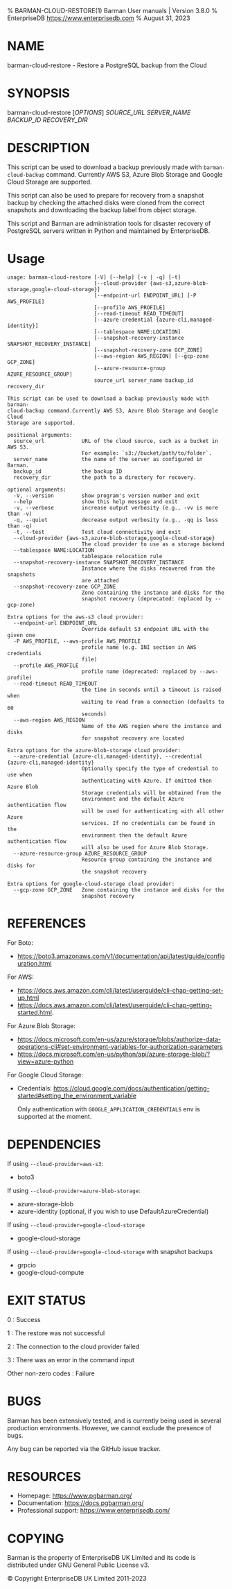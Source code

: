 % BARMAN-CLOUD-RESTORE(1) Barman User manuals | Version 3.8.0
% EnterpriseDB <https://www.enterprisedb.com>
% August 31, 2023

# NAME

barman-cloud-restore - Restore a PostgreSQL backup from the Cloud


# SYNOPSIS

barman-cloud-restore [*OPTIONS*] *SOURCE_URL* *SERVER_NAME* *BACKUP_ID* *RECOVERY_DIR*


# DESCRIPTION

This script can be used to download a backup previously made with
`barman-cloud-backup` command. Currently AWS S3, Azure Blob Storage 
and Google Cloud Storage are supported.

This script can also be used to prepare for recovery from a snapshot backup
by checking the attached disks were cloned from the correct snapshots and
downloading the backup label from object storage.

This script and Barman are administration tools for disaster recovery
of PostgreSQL servers written in Python and maintained by EnterpriseDB.


# Usage
```
usage: barman-cloud-restore [-V] [--help] [-v | -q] [-t]
                            [--cloud-provider {aws-s3,azure-blob-storage,google-cloud-storage}]
                            [--endpoint-url ENDPOINT_URL] [-P AWS_PROFILE]
                            [--profile AWS_PROFILE]
                            [--read-timeout READ_TIMEOUT]
                            [--azure-credential {azure-cli,managed-identity}]
                            [--tablespace NAME:LOCATION]
                            [--snapshot-recovery-instance SNAPSHOT_RECOVERY_INSTANCE]
                            [--snapshot-recovery-zone GCP_ZONE]
                            [--aws-region AWS_REGION] [--gcp-zone GCP_ZONE]
                            [--azure-resource-group AZURE_RESOURCE_GROUP]
                            source_url server_name backup_id recovery_dir

This script can be used to download a backup previously made with barman-
cloud-backup command.Currently AWS S3, Azure Blob Storage and Google Cloud
Storage are supported.

positional arguments:
  source_url            URL of the cloud source, such as a bucket in AWS S3.
                        For example: `s3://bucket/path/to/folder`.
  server_name           the name of the server as configured in Barman.
  backup_id             the backup ID
  recovery_dir          the path to a directory for recovery.

optional arguments:
  -V, --version         show program's version number and exit
  --help                show this help message and exit
  -v, --verbose         increase output verbosity (e.g., -vv is more than -v)
  -q, --quiet           decrease output verbosity (e.g., -qq is less than -q)
  -t, --test            Test cloud connectivity and exit
  --cloud-provider {aws-s3,azure-blob-storage,google-cloud-storage}
                        The cloud provider to use as a storage backend
  --tablespace NAME:LOCATION
                        tablespace relocation rule
  --snapshot-recovery-instance SNAPSHOT_RECOVERY_INSTANCE
                        Instance where the disks recovered from the snapshots
                        are attached
  --snapshot-recovery-zone GCP_ZONE
                        Zone containing the instance and disks for the
                        snapshot recovery (deprecated: replaced by --gcp-zone)

Extra options for the aws-s3 cloud provider:
  --endpoint-url ENDPOINT_URL
                        Override default S3 endpoint URL with the given one
  -P AWS_PROFILE, --aws-profile AWS_PROFILE
                        profile name (e.g. INI section in AWS credentials
                        file)
  --profile AWS_PROFILE
                        profile name (deprecated: replaced by --aws-profile)
  --read-timeout READ_TIMEOUT
                        the time in seconds until a timeout is raised when
                        waiting to read from a connection (defaults to 60
                        seconds)
  --aws-region AWS_REGION
                        Name of the AWS region where the instance and disks
                        for snapshot recovery are located

Extra options for the azure-blob-storage cloud provider:
  --azure-credential {azure-cli,managed-identity}, --credential {azure-cli,managed-identity}
                        Optionally specify the type of credential to use when
                        authenticating with Azure. If omitted then Azure Blob
                        Storage credentials will be obtained from the
                        environment and the default Azure authentication flow
                        will be used for authenticating with all other Azure
                        services. If no credentials can be found in the
                        environment then the default Azure authentication flow
                        will also be used for Azure Blob Storage.
  --azure-resource-group AZURE_RESOURCE_GROUP
                        Resource group containing the instance and disks for
                        the snapshot recovery

Extra options for google-cloud-storage cloud provider:
  --gcp-zone GCP_ZONE   Zone containing the instance and disks for the
                        snapshot recovery
```
# REFERENCES

For Boto:

* https://boto3.amazonaws.com/v1/documentation/api/latest/guide/configuration.html

For AWS:

* https://docs.aws.amazon.com/cli/latest/userguide/cli-chap-getting-set-up.html
* https://docs.aws.amazon.com/cli/latest/userguide/cli-chap-getting-started.html.

For Azure Blob Storage:

* https://docs.microsoft.com/en-us/azure/storage/blobs/authorize-data-operations-cli#set-environment-variables-for-authorization-parameters
* https://docs.microsoft.com/en-us/python/api/azure-storage-blob/?view=azure-python

For Google Cloud Storage:
* Credentials: https://cloud.google.com/docs/authentication/getting-started#setting_the_environment_variable

  Only authentication with `GOOGLE_APPLICATION_CREDENTIALS` env is supported at the moment.

# DEPENDENCIES

If using `--cloud-provider=aws-s3`:

* boto3

If using `--cloud-provider=azure-blob-storage`:

* azure-storage-blob
* azure-identity (optional, if you wish to use DefaultAzureCredential)

If using `--cloud-provider=google-cloud-storage`
* google-cloud-storage 

If using `--cloud-provider=google-cloud-storage` with snapshot backups
* grpcio
* google-cloud-compute

# EXIT STATUS

0
:   Success

1
:   The restore was not successful

2
:   The connection to the cloud provider failed

3
:   There was an error in the command input

Other non-zero codes
:   Failure

# BUGS

Barman has been extensively tested, and is currently being used in several
production environments. However, we cannot exclude the presence of bugs.

Any bug can be reported via the GitHub issue tracker.

# RESOURCES

* Homepage: <https://www.pgbarman.org/>
* Documentation: <https://docs.pgbarman.org/>
* Professional support: <https://www.enterprisedb.com/>


# COPYING

Barman is the property of EnterpriseDB UK Limited
and its code is distributed under GNU General Public License v3.

© Copyright EnterpriseDB UK Limited 2011-2023
